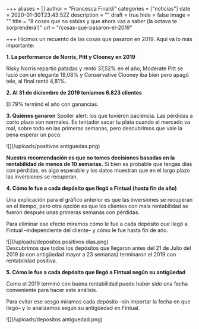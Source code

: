 +++
aliases = []
author = "Francesca Finaldi"
categories = ["noticias"]
date = 2020-01-30T23:43:52Z
description = ""
draft = true
hide = false
image = ""
title = "8 cosas que no sabías y que ahora vas a saber (la octava te sorprenderá!)"
url = "/cosas-que-pasaron-el-2019"

+++
Hicimos un recuento de las cosas que pasaron en 2019. Aquí va lo más importante:

**1. La performance de Norris, Pitt y Clooney en 2019**

Risky Norris repartió patadas y rentó 37,52% en el año, Moderate Pitt se lució con un elegante 19,08% y Conservative Clooney iba bien pero apagó tele, al final rentó 4,81%.

**2. Al 31 de diciembre de 2019 teníamos 6.823 clientes**

El 79% terminó el año con ganancias.

**3. Quiénes ganaron**
Spoiler alert: los que tuvieron paciencia.
Las pérdidas a corto plazo son normales. Es tentador sacar tu plata cuando el mercado va mal, sobre todo en las primeras semanas, pero descubrimos que vale la pena esperar un poco.

![](/uploads/positivos antiguedas.png)

**Nuestra recomendación es que no tomes decisiones basadas en la rentabilidad de menos de 10 semanas.** Si bien es probable que tengas días con pérdidas, es algo esperable y los datos muestran que en el largo plazo las inversiones se recuperan.

**4. Cómo le fue a cada depósito que llegó a Fintual (hasta fin de año)**

Una explicación para el gráfico anterior es que las inversiones se recuperan en el tiempo, pero otra opción es que los clientes con mala rentabilidad se fueron después unas primeras semanas con pérdidas.

Para eliminar ese efecto miramos cómo le fue a cada depósito que llegó a Fintual –independiente del cliente– y cómo le fue hasta fin de año.

![](/uploads/depositos positivos dias.png)  
Descubrimos que todos los depósitos que llegaron antes del 21 de Julio del 2019 (o con antigüedad mayor a 23 semanas) terminaron el 2019 con rentabilidad positiva.

**5. Cómo le fue a cada depósito que llegó a Fintual según su antigüedad**

Como el 2019 terminó con buena rentabilidad puede haber sido una fecha conveniente para hacer este análisis.

Para evitar ese sesgo miramos cada depósito –sin importar la fecha en que llegó– y lo analizamos según su antigüedad en Fintual.

![](/uploads/depositos antiguedad.png)